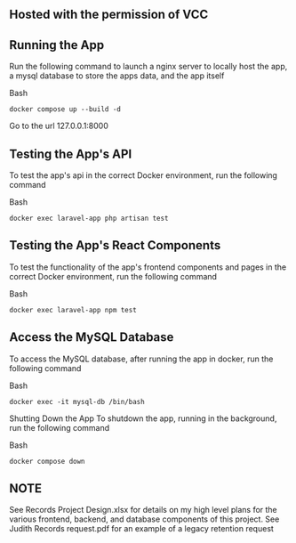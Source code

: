 ## Hosted with the permission of VCC

## Running the App
Run the following command to launch a nginx server to locally host the app, a mysql database to store the apps data, and the app itself

Bash
```
docker compose up --build -d
```

Go to the url 127.0.0.1:8000

## Testing the App's API
To test the app's api in the correct Docker environment, run the following command

Bash
```
docker exec laravel-app php artisan test
```

## Testing the App's React Components
To test the functionality of the app's frontend components and pages in the correct Docker environment, run the following command

Bash
```
docker exec laravel-app npm test
```

## Access the MySQL Database
To access the MySQL database, after running the app in docker, run the following command

Bash
```
docker exec -it mysql-db /bin/bash
```

Shutting Down the App
To shutdown the app, running in the background, run the following command

Bash
```
docker compose down
```

## NOTE
See Records Project Design.xlsx for details on my high level plans for the various frontend, backend, and database components of this project. See Judith Records request.pdf for an example of a legacy retention request
